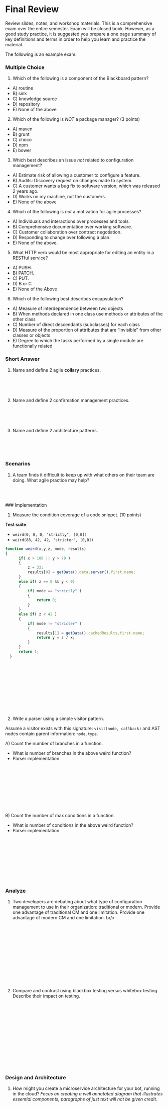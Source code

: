 # Final Review

Review slides, notes, and workshop materials. This is a comprehensive exam over the entire semester.
Exam will be closed book. However, as a good study practice, it is suggested you prepare a one page summary of key definitions and terms in order to help you learn and practice the material.

The following is an example exam.

### Multiple Choice

1) Which of the following is a component of the Blackboard pattern?

- A) routine
- B) sink
- C) knowledge source
- D) repository
- E) None of the above

2) Which of the following is *NOT* a package manager?  (3 points)

- A) maven
- B) grunt
- C) choco
- D) npm
- E) bower

3) Which best describes an issue *not* related to configuration management?

- A) Estimate risk of allowing a customer to configure a feature.
- B) Audits: Discovery request on changes made to system.
- C) A customer wants a bug fix to software version, which was released 2 years ago.
- D) Works on my machine, not the customers.
- E) None of the above

4) Which of the following is *not* a motivation for agile processes?

- A) Individuals and interactions over processes and tools.
- B) Comprehensive documentation over working software.
- C) Customer collaboration over contract negotiation.
- D) Responding to change over following a plan.
- E) None of the above.

5) What HTTP verb would be most appropriate for editing an entity in a RESTful service?

* A) PUSH.
* B) PATCH.
* C) PUT.
* D) B or C
* E) None of the Above

6) Which of the following best describes encapsulation?

* A) Measure of interdependence between two objects
* B) When methods declared in one class use methods or attributes of the other class 
* C) Number of direct descendants (subclasses) for each class
* D) Measure of the proportion of attributes that are “invisible” from other classes or objects
* E) Degree to which the tasks performed by a single module are functionally related



### Short Answer

1) Name and define 2 agile **collary** practices.
<br/>
<br/>
<br/>

2) Name and define 2 confirmation management practices.
<br/>
<br/>
<br/>

3) Name and define 2 architecture patterns.
<br/>
<br/>
<br/>

### Scenarios

1) A team finds it difficult to keep up with what others on their team are doing. What agile practice may help?
<br/>
<br/>


<p style="page-break-after:always;"></p>
### Implementation

1) Measure the condition coverage of a code snippet. (10 points)

**Test suite**:

* `weird(0, 0, 0, "strictly", [0,0])`
* `weird(88, 42, 42, "stricter", [0,0])`

```Javascript
function weird(x,y,z, mode, results)
{
      if( x > 100 || y > 70 )
      {
          z = 33;
          results[0] = getData().data.server().first.name;
      }    
      else if( z == 0 && y < 0)
      {
          if( mode == "strictly" )
          {
              return 0;
          }
      }
      else if( z < 42 )
      {
          if( mode != "stricter" )
          {
              results[1] = getData().cachedResults.first.name;
              return y = z / x;
          }
      }
      return 1;
  }
```
<br/>
<br/>
<br/>
<br/>
<br/>
<br/>
<br/>
<br/>
<br/>


2) Write a parser using a simple visitor pattern. 

Assume a visitor exists with this signature: `visit(node, callback)` and AST nodes contain parent information: `node.type`.


A) Count the number of branches in a function.

- What is number of branches in the above weird function?
- Parser implementation.

<br/>
<br/>
<br/>
<br/>
<br/>
<br/>
<br/>
<br/>

B) Count the number of max conditions in a function.

- What is number of conditions in the above weird function?
- Parser implementation.

<br/>
<br/>
<br/>
<br/>
<br/>
<br/>
<br/>
<br/>

### Analyze

1) Two developers are debating about what type of configuration management to use in their organization: traditional or modern. Provide one advantage of traditional CM and one limitation. Provide one advantage of modern CM and one limitation.
br/>
<br/>
<br/>
<br/>
<br/>
<br/>
<br/>
<br/>
<br/>
<br/>
<br/>
<br/>


2) Compare and contrast using blackbox testing versus whitebox testing. Describe their impact on testing.

<br/>
<br/>
<br/>
<br/>
<br/>
<br/>
<br/>
<br/>
<br/>
<br/>
<br/>
<br/>

### Design and Architecture

1) How might you create a microservice architecture for your bot, running in the cloud? *Focus on creating a well annotated diagram that illustrates essential components, paragraphs of just text will not be given credit.*

<br/>
<br/>
<br/>
<br/>
<br/>
<br/>
<br/>
<br/>
<br/>
<br/>
<br/>
<br/>
<br/>
<br/>
<br/>
<br/>
<br/>
<br/>
<br/>
<br/>
<br/>
<br/>
<br/>
<br/>
